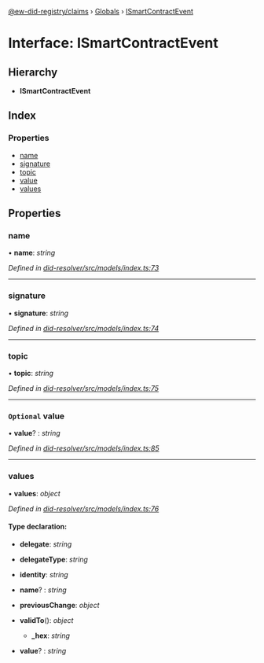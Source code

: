 [@ew-did-registry/claims](../README.md) › [Globals](../globals.md) › [ISmartContractEvent](ismartcontractevent.md)

# Interface: ISmartContractEvent

## Hierarchy

* **ISmartContractEvent**

## Index

### Properties

* [name](ismartcontractevent.md#name)
* [signature](ismartcontractevent.md#signature)
* [topic](ismartcontractevent.md#topic)
* [value](ismartcontractevent.md#optional-value)
* [values](ismartcontractevent.md#values)

## Properties

###  name

• **name**: *string*

*Defined in [did-resolver/src/models/index.ts:73](https://github.com/energywebfoundation/ew-did-registry/blob/b6dc9ee/packages/did-resolver/src/models/index.ts#L73)*

___

###  signature

• **signature**: *string*

*Defined in [did-resolver/src/models/index.ts:74](https://github.com/energywebfoundation/ew-did-registry/blob/b6dc9ee/packages/did-resolver/src/models/index.ts#L74)*

___

###  topic

• **topic**: *string*

*Defined in [did-resolver/src/models/index.ts:75](https://github.com/energywebfoundation/ew-did-registry/blob/b6dc9ee/packages/did-resolver/src/models/index.ts#L75)*

___

### `Optional` value

• **value**? : *string*

*Defined in [did-resolver/src/models/index.ts:85](https://github.com/energywebfoundation/ew-did-registry/blob/b6dc9ee/packages/did-resolver/src/models/index.ts#L85)*

___

###  values

• **values**: *object*

*Defined in [did-resolver/src/models/index.ts:76](https://github.com/energywebfoundation/ew-did-registry/blob/b6dc9ee/packages/did-resolver/src/models/index.ts#L76)*

#### Type declaration:

* **delegate**: *string*

* **delegateType**: *string*

* **identity**: *string*

* **name**? : *string*

* **previousChange**: *object*

* **validTo**(): *object*

  * **_hex**: *string*

* **value**? : *string*

